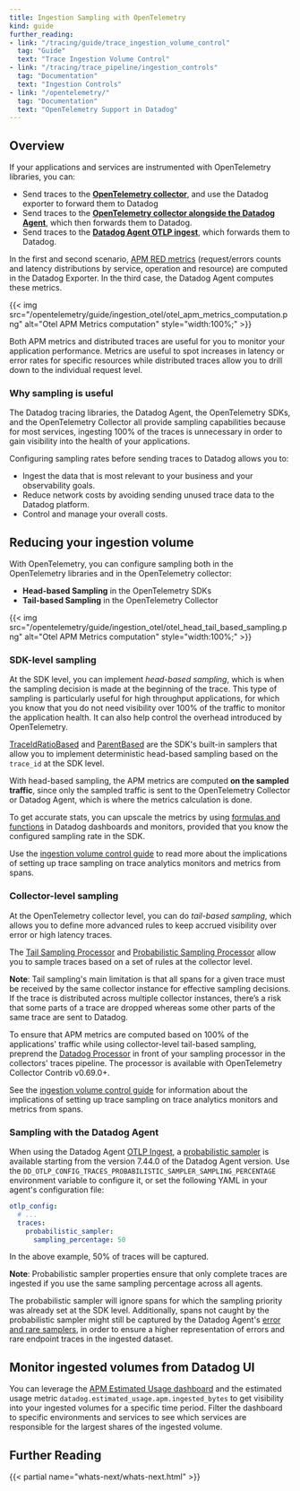 ```yaml
---
title: Ingestion Sampling with OpenTelemetry
kind: guide
further_reading:
- link: "/tracing/guide/trace_ingestion_volume_control"
  tag: "Guide"
  text: "Trace Ingestion Volume Control"
- link: "/tracing/trace_pipeline/ingestion_controls"
  tag: "Documentation"
  text: "Ingestion Controls"
- link: "/opentelemetry/"
  tag: "Documentation"
  text: "OpenTelemetry Support in Datadog"
---
```


## Overview

If your applications and services are instrumented with OpenTelemetry libraries, you can: 
- Send traces to the **[OpenTelemetry collector][1]**, and use the Datadog exporter to forward them to Datadog
- Send traces to the **[OpenTelemetry collector alongside the Datadog Agent][2]**, which then forwards them to Datadog.
- Send traces to the **[Datadog Agent OTLP ingest][2]**, which forwards them to Datadog.

In the first and second scenario, [APM RED metrics][3] (request/errors counts and latency distributions by service, operation and resource) are computed in the Datadog Exporter. In the third case, the Datadog Agent computes these metrics.

{{< img src="/opentelemetry/guide/ingestion_otel/otel_apm_metrics_computation.png" alt="Otel APM Metrics computation" style="width:100%;" >}}

Both APM metrics and distributed traces are useful for you to monitor your application performance. Metrics are useful to spot increases in latency or error rates for specific resources while distributed traces allow you to drill down to the individual request level.

### Why sampling is useful

The Datadog tracing libraries, the Datadog Agent, the OpenTelemetry SDKs, and the OpenTelemetry Collector all provide sampling capabilities because for most services, ingesting 100% of the traces is unnecessary in order to gain visibility into the health of your applications. 

Configuring sampling rates before sending traces to Datadog allows you to: 
- Ingest the data that is most relevant to your business and your observability goals.
- Reduce network costs by avoiding sending unused trace data to the Datadog platform.
- Control and manage your overall costs.

## Reducing your ingestion volume

With OpenTelemetry, you can configure sampling both in the OpenTelemetry libraries and in the OpenTelemetry collector: 
- **Head-based Sampling** in the OpenTelemetry SDKs
- **Tail-based Sampling** in the OpenTelemetry Collector

{{< img src="/opentelemetry/guide/ingestion_otel/otel_head_tail_based_sampling.png" alt="Otel APM Metrics computation" style="width:100%;" >}}

### SDK-level sampling

At the SDK level, you can implement _head-based sampling_, which is when the sampling decision is made at the beginning of the trace. This type of sampling is particularly useful for high throughput applications, for which you know that you do not need visibility over 100% of the traffic to monitor the application health. It can also help control the overhead introduced by OpenTelemetry.

[TraceIdRatioBased][4] and [ParentBased][5] are the SDK's built-in samplers that allow you to implement deterministic head-based sampling based on the `trace_id` at the SDK level.

With head-based sampling, the APM metrics are computed **on the sampled traffic**, since only the sampled traffic is sent to the OpenTelemetry Collector or Datadog Agent, which is where the metrics calculation is done.

To get accurate stats, you can upscale the metrics by using [formulas and functions][6] in Datadog dashboards and monitors, provided that you know the configured sampling rate in the SDK.

Use the [ingestion volume control guide][7] to read more about the implications of setting up trace sampling on trace analytics monitors and metrics from spans.

### Collector-level sampling

At the OpenTelemetry collector level, you can do _tail-based sampling_, which allows you to define more advanced rules to keep accrued visibility over error or high latency traces.

The [Tail Sampling Processor][8] and [Probabilistic Sampling Processor][9] allow you to sample traces based on a set of rules at the collector level.

**Note**: Tail sampling's main limitation is that all spans for a given trace must be received by the same collector instance for effective sampling decisions. If the trace is distributed across multiple collector instances, there’s a risk that some parts of a trace are dropped whereas some other parts of the same trace are sent to Datadog.

To ensure that APM metrics are computed based on 100% of the applications' traffic while using collector-level tail-based sampling, preprend the [Datadog Processor][10] in front of your sampling processor in the collectors' traces pipeline. The processor is available with OpenTelemetry Collector Contrib v0.69.0+.

See the [ingestion volume control guide][7] for information about the implications of setting up trace sampling on trace analytics monitors and metrics from spans.

### Sampling with the Datadog Agent

When using the Datadog Agent [OTLP Ingest][2], a [probabilistic sampler][11] is available starting from the version 7.44.0 of the Datadog Agent version. Use the `DD_OTLP_CONFIG_TRACES_PROBABILISTIC_SAMPLER_SAMPLING_PERCENTAGE` environment variable to configure it, or set the following YAML in your agent's configuration file:

```yaml
otlp_config:
  # ...
  traces:
    probabilistic_sampler:
      sampling_percentage: 50
```

In the above example, 50% of traces will be captured.

**Note**: Probabilistic sampler properties ensure that only complete traces are ingested if you use the same sampling percentage across all agents.

The probabilistic sampler will ignore spans for which the sampling priority was already set at the SDK level.
Additionally, spans not caught by the probabilistic sampler might still be captured by the Datadog Agent's [error and rare samplers][12], in order to ensure a higher representation of errors and rare endpoint traces in the ingested dataset. 

## Monitor ingested volumes from Datadog UI

You can leverage the [APM Estimated Usage dashboard][13] and the estimated usage metric `datadog.estimated_usage.apm.ingested_bytes` to get visibility into your ingested volumes for a specific time period. Filter the dashboard to specific environments and services to see which services are responsible for the largest shares of the ingested volume.


## Further Reading

{{< partial name="whats-next/whats-next.html" >}}

[2]:/opentelemetry/otel_collector_datadog_exporter/?tab=alongsidetheagent#5-run-the-collector
[1]: /opentelemetry/otel_collector_datadog_exporter
[2]: /opentelemetry/otlp_ingest_in_the_agent
[3]: /tracing/metrics/metrics_namespace/
[4]: https://github.com/open-telemetry/opentelemetry-specification/blob/main/specification/trace/sdk.md#traceidratiobased
[5]: https://github.com/open-telemetry/opentelemetry-specification/blob/main/specification/trace/sdk.md#parentbased
[6]: /dashboards/functions/#add-a-function
[7]: /tracing/guide/trace_ingestion_volume_control/#effects-of-reducing-trace-ingestion-volume
[8]: https://github.com/open-telemetry/opentelemetry-collector-contrib/blob/main/processor/tailsamplingprocessor/README.md
[9]: https://github.com/open-telemetry/opentelemetry-collector-contrib/blob/main/processor/probabilisticsamplerprocessor/README.md
[10]: https://github.com/open-telemetry/opentelemetry-collector-contrib/tree/main/processor/datadogprocessor
[11]: https://github.com/DataDog/datadog-agent/blob/fd550c6/pkg/config/config_template.yaml#L3533-L3545
[12]: /tracing/trace_pipeline/ingestion_mechanisms/#error-and-rare-traces
[13]: https://app.datadoghq.com/dash/integration/apm_estimated_usage
